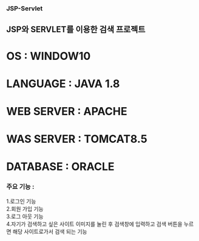 ### JSP-Servlet

## JSP와 SERVLET를 이용한 검색 프로젝트

# OS : WINDOW10  
# LANGUAGE : JAVA 1.8  
# WEB SERVER : APACHE  
# WAS SERVER : TOMCAT8.5  
# DATABASE : ORACLE  

### 주요 기능 :  
1.로그인 기능  
2.회원 가입 기능  
3.로그 아웃 기능  
4.자기가 검색하고 싶은 사이트 이미지를 눌린 후 검색창에 입력하고 검색 버튼을 누르면 해당 사이트로가서 검색 되는 기능  



